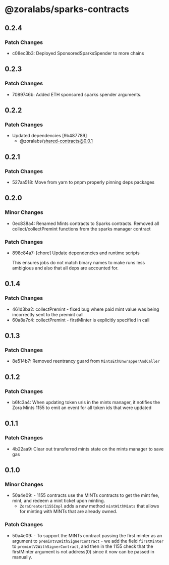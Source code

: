 # @zoralabs/sparks-contracts

## 0.2.4

### Patch Changes

- c08ec3b3: Deployed SponsoredSparksSpender to more chains

## 0.2.3

### Patch Changes

- 7089746b: Added ETH sponsored sparks spender arguments.

## 0.2.2

### Patch Changes

- Updated dependencies [9b487789]
  - @zoralabs/shared-contracts@0.0.1

## 0.2.1

### Patch Changes

- 527aa518: Move from yarn to pnpm properly pinning deps packages

## 0.2.0

### Minor Changes

- 0ec838a4: Renamed Mints contracts to Sparks contracts. Removed all collect/collectPremint functions from the sparks manager contract

### Patch Changes

- 898c84a7: [chore] Update dependencies and runtime scripts

  This ensures jobs do not match binary names to make runs less ambigious and also that all deps are accounted for.

## 0.1.4

### Patch Changes

- 461d3ba2: collectPremint - fixed bug where paid mint value was being incorrectly sent to the premint call
- 60a8a7c4: collectPremint - firstMinter is explicitly specified in call

## 0.1.3

### Patch Changes

- 8e514b7: Removed reentrancy guard from `MintsEthUnwrapperAndCaller`

## 0.1.2

### Patch Changes

- b6fc3a4: When updating token uris in the mints manager, it notifies the Zora Mints 1155 to emit an event for all token ids that were updated

## 0.1.1

### Patch Changes

- 4b22aa9: Clear out transferred mints state on the mints manager to save gas

## 0.1.0

### Minor Changes

- 50a4e09: - 1155 contracts use the MINTs contracts to get the mint fee, mint, and redeem a mint ticket upon minting.
  - `ZoraCreator1155Impl` adds a new method `mintWithMints` that allows for minting with MINTs that are already owned.

### Patch Changes

- 50a4e09: - To support the MINTs contract passing the first minter as an argument to `premintV2WithSignerContract` - we add the field `firstMinter` to `premintV2WithSignerContract`, and then in the 1155 check that the firstMinter argument is not address(0) since it now can be passed in manually.
